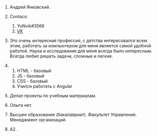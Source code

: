 1. Андрей Янковский.
2. Contacs:
    1. YoNvik#3566
    2. [VK](https://vk.com/yonvik) 
3. Это очень интересная профессия, с детства интересовался всем этим, работать за компьютером для меня является самой удобной работой. Наука и исследования для меня всегда было интересным. Всегда любил решать задачи, сложные и легкие. 
4.  
    1. HTML - базовый
    2. JS - базовый
    3. CSS - базовый
    4. Учился работать с Angular  
     
5. Делал проекты по учебным материалам. 
6. Опыта нет.
7. Высшее образование (бакалавриат). Факультет Управления. Менеджмент организаций.
8. A2.